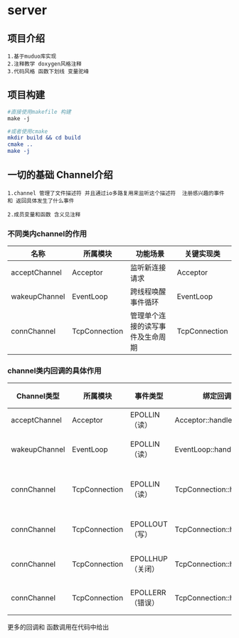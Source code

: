# server

## 项目介绍

~~~
1.基于muduo库实现  
2.注释教学 doxygen风格注释
3.代码风格 函数下划线 变量驼峰 
~~~

## 项目构建

~~~makefile
#直接使用makefile 构建
make -j
~~~~


~~~cmake
#或者使用cmake
mkdir build && cd build
cmake ..
make -j

~~~



## 一切的基础  Channel介绍

~~~
1.channel 管理了文件描述符 并且通过io多路复用来监听这个描述符  注册感兴趣的事件  和 返回具体发生了什么事件

2.成员变量和函数 含义见注释
~~~



### 不同类内channel的作用

| 名称          | 所属模块      | 功能场景                         | 关键实现类    |
| ------------- | ------------- | -------------------------------- | ------------- |
| acceptChannel | Acceptor      | 监听新连接请求                   | Acceptor      |
| wakeupChannel | EventLoop     | 跨线程唤醒事件循环               | EventLoop     |
| connChannel   | TcpConnection | 管理单个连接的读写事件及生命周期 | TcpConnection |

### channel类内回调的具体作用
| Channel类型   | 所属模块      | 事件类型         | 绑定回调函数                | 核心功能               |
| ------------- | ------------- | ---------------- | --------------------------- | ---------------------- |
| acceptChannel | Acceptor      | EPOLLIN（读）    | Acceptor::handle_read       | 接收新连接             |
| wakeupChannel | EventLoop     | EPOLLIN（读）    | EventLoop::handle_read      | 跨线程唤醒事件循环     |
| connChannel   | TcpConnection | EPOLLIN（读）    | TcpConnection::handle_read  | 读取数据并回调用户逻辑 |
| connChannel   | TcpConnection | EPOLLOUT（写）   | TcpConnection::handle_write | 处理数据发送完成       |
| connChannel   | TcpConnection | EPOLLHUP（关闭） | TcpConnection::handle_close | 关闭连接并释放资源     |
| connChannel   | TcpConnection | EPOLLERR（错误） | TcpConnection::handle_error | 处理socket错误         |



更多的回调和 函数调用在代码中给出

